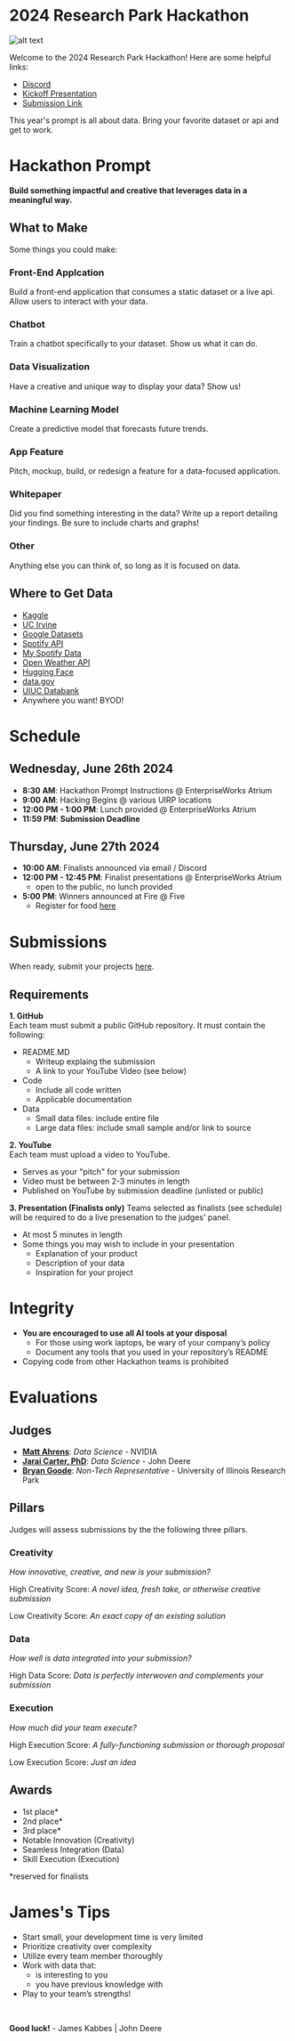 [discord_link]: https://discord.gg/UsFXMVsQ
[submission_link]: https://forms.gle/mfe7GUAXTiA8gAiq6

# 2024 Research Park Hackathon

![alt text](hackathon2024_slideNoQR.jpg)

Welcome to the 2024 Research Park Hackathon! Here are some helpful links:

- [Discord][discord_link]
- [Kickoff Presentation](<Kickoff Presentation.pdf>)
- [Submission Link][submission_link]

This year's prompt is all about data. Bring your favorite dataset or api and get to work.

# Hackathon Prompt

**Build something impactful and creative that leverages data in a meaningful way.**

## What to Make

Some things you could make:

### Front-End Applcation

Build a front-end application that consumes a static dataset or a live api. Allow users to interact with your data.

### Chatbot

Train a chatbot specifically to your dataset. Show us what it can do.

### Data Visualization

Have a creative and unique way to display your data? Show us!

### Machine Learning Model

Create a predictive model that forecasts future trends.

### App Feature

Pitch, mockup, build, or redesign a feature for a data-focused application.

### Whitepaper

Did you find something interesting in the data? Write up a report detailing your findings. Be sure to include charts and graphs!

### Other

Anything else you can think of, so long as it is focused on data.

## Where to Get Data

- [Kaggle](https://www.kaggle.com)
- [UC Irvine](https://archive.ics.uci.edu)
- [Google Datasets](https://datasetsearch.research.google.com)
- [Spotify API](https://developer.spotify.com/documentation/web-api)
- [My Spotify Data](https://support.spotify.com/us/article/understanding-my-data/)
- [Open Weather API](https://openweathermap.org/api)
- [Hugging Face](https://huggingface.co)
- [data.gov](https://data.gov)
- [UIUC Databank](https://databank.illinois.edu/datasets)
- Anywhere you want! BYOD!

# Schedule

## Wednesday, June 26th 2024

- **8:30 AM**: Hackathon Prompt Instructions @ EnterpriseWorks Atrium
- **9:00 AM**: Hacking Begins @ various UIRP locations
- **12:00 PM - 1:00 PM**: Lunch provided @ EnterpriseWorks Atrium
- **11:59 PM**: **Submission Deadline**

## Thursday, June 27th 2024

- **10:00 AM**: Finalists announced via email / Discord
- **12:00 PM - 12:45 PM**: Finalist presentations @ EnterpriseWorks Atrium
  - open to the public, no lunch provided
- **5:00 PM**: Winners announced at Fire @ Five
  - Register for food [here](https://forms.illinois.edu/sec/1865920012)

# Submissions

When ready, submit your projects [here][submission_link].

## Requirements

**1. GitHub** <br>
Each team must submit a public GitHub repository. It must contain the following:

- README.MD
  - Writeup explaing the submission
  - A link to your YouTube Video (see below)
- Code
  - Include all code written
  - Applicable documentation
- Data
  - Small data files: include entire file
  - Large data files: include small sample and/or link to source

**2. YouTube** <br>
Each team must upload a video to YouTube.

- Serves as your "pitch" for your submission
- Video must be between 2-3 minutes in length
- Published on YouTube by submission deadline (unlisted or public)

**3. Presentation (Finalists only)**
Teams selected as finalists (see schedule) will be required to do a live presenation to the judges' panel.

- At most 5 minutes in length
- Some things you may wish to include in your presentation
  - Explanation of your product
  - Description of your data
  - Inspiration for your project

# Integrity

- **You are encouraged to use all AI tools at your disposal**
  - For those using work laptops, be wary of your company’s policy
  - Document any tools that you used in your repository’s README
- Copying code from other Hackathon teams is prohibited

# Evaluations

## Judges

- **[Matt Ahrens](https://www.linkedin.com/in/matt-ahrens-b62984/)**: _Data Science_ - NVIDIA
- **[Jarai Carter, PhD](https://www.linkedin.com/in/jaraicarter/)**: _Data Science_ - John Deere
- **[Bryan Goode](https://www.linkedin.com/in/bdgoode/)**: _Non-Tech Representative_ - University of Illinois Research Park

## Pillars

Judges will assess submissions by the the following three pillars.

### Creativity

_How innovative, creative, and new is your submission?_

High Creativity Score: _A novel idea, fresh take, or otherwise creative submission_

Low Creativity Score: _An exact copy of an existing solution_

### Data

_How well is data integrated into your submission?_

High Data Score: _Data is perfectly interwoven and complements your submission_

### Execution

_How much did your team execute?_

High Execution Score: _A fully-functioning submission or thorough proposal_

Low Execution Score: _Just an idea_

## Awards

- 1st place\*
- 2nd place\*
- 3rd place\*
- Notable Innovation (Creativity)
- Seamless Integration (Data)
- Skill Execution (Execution)

\*reserved for finalists

# James's Tips

- Start small, your development time is very limited
- Prioritize creativity over complexity
- Utilize every team member thoroughly
- Work with data that:
  - is interesting to you
  - you have previous knowledge with
- Play to your team’s strengths!

<br>

**Good luck!** - James Kabbes | John Deere
